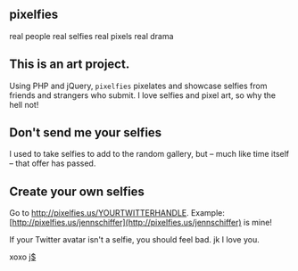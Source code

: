 pixelfies
---
real people
real selfies
real pixels
real drama

## This is an art project.

Using PHP and jQuery, `pixelfies` pixelates and showcase selfies from friends and strangers who submit. I love selfies and pixel art, so why the hell not!

## Don't send me your selfies

I used to take selfies to add to the random gallery, but – much like time itself – that offer has passed.

## Create your own selfies

Go to http://pixelfies.us/YOURTWITTERHANDLE. Example: [http://pixelfies.us/jennschiffer](http://pixelfies.us/jennschiffer) is mine!

If your Twitter avatar isn't a selfie, you should feel bad. jk I love you.

xoxo [j$](http://twitter.com/jennschiffer)
